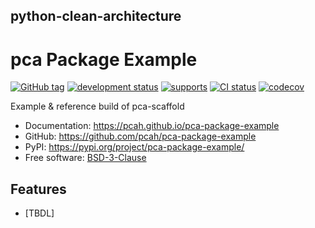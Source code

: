 ## python-clean-architecture

# pca Package Example


[![GitHub tag](https://img.shields.io/github/v/tag/pcah/pca-package-example)](https://github.com/pcah/pca-package-example/tags)
[![development status](https://img.shields.io/badge/development%20status-pre--alpha-orange.svg)](https://pypi.org/project/pca-package-example/)
[![supports](https://img.shields.io/pypi/pyversions/pca-package-example.svg)](https://github.com/pcah/pca-package-example/blob/master/pyproject.toml)
[![CI status](https://github.com/pcah/pca-package-example/actions/workflows/check_code_quality.yml/badge.svg)](https://github.com/pcah/pca-package-example/actions/workflows/check_code_quality.yml)
[![codecov](https://codecov.io/gh/lhaze/pca-package-example/branch/main/graphs/badge.svg)](https://codecov.io/github/lhaze/pca-package-example)


Example & reference build of pca-scaffold


* Documentation: <https://pcah.github.io/pca-package-example>
* GitHub: <https://github.com/pcah/pca-package-example>
* PyPI: <https://pypi.org/project/pca-package-example/>
* Free software: [BSD-3-Clause](./LICENSE)


## Features

* [TBDL]
